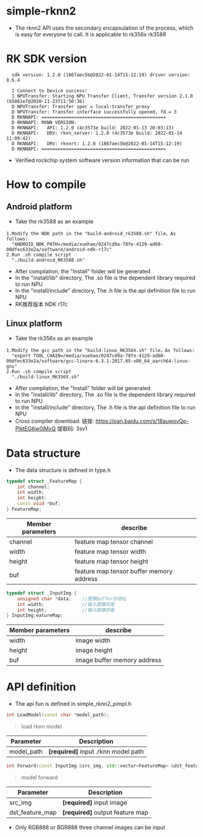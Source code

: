 # simple-rknn2
* The rknn2 API uses the secondary encapsulation of the process, which is easy for everyone to call. It is applicable to rk356x rk3588
# RK SDK version
```
  sdk version: 1.2.0 (1867aec5b@2022-01-14T15:12:19) driver version: 0.6.4

  I Connect to Device success!
  I NPUTransfer: Starting NPU Transfer Client, Transfer version 2.1.0 (b5861e7@2020-11-23T11:50:36)
  D NPUTransfer: Transfer spec = local:transfer_proxy
  D NPUTransfer: Transfer interface successfully opened, fd = 3
  D RKNNAPI: ==============================================
  D RKNNAPI: RKNN VERSION:
  D RKNNAPI:   API: 1.2.0 (4c3573e build: 2022-01-13 20:03:13)
  D RKNNAPI:   DRV: rknn_server: 1.2.0 (4c3573e build: 2022-01-14 11:09:42)
  D RKNNAPI:   DRV: rknnrt: 1.2.0 (1867aec5b@2022-01-14T15:12:19)
  D RKNNAPI: ==============================================
```
* Verified rockchip system software version information that can be run
# How to compile
## Android platform
* Take the rk3588 as an example
```
1.Modify the NDK path in the "build-android_rk3588.sh" file，As follows:
  "ANDROID_NDK_PATH=/media/xuehao/0247cd9a-78fe-4129-ad60-00dfec633e2a/software/android-ndk-r17c"
2.Run .sh compile script
  "./build-android_RK3588.sh"
```
* After compilation, the "Install" folder will be generated
* In the "install/lib" directory, The .so file is the dependent library required to run NPU
* In the "install/include" directory, The .h file is the api definition file to run NPU
* RK推荐版本 NDK r17c
## Linux platform
* Take the rk356x as an example
```
1.Modify the gcc path in the "build-linux_RK356X.sh" file，As follows:
  "export TOOL_CHAIN=/media/xuehao/0247cd9a-78fe-4129-ad60-00dfec633e2a/software/gcc-linaro-6.3.1-2017.05-x86_64_aarch64-linux-gnu"
2.Run .sh compile script
  "./build-linux_RK356X.sh"
```
* After compilation, the "Install" folder will be generated
* In the "install/lib" directory, The .so file is the dependent library required to run NPU
* In the "install/include" directory, The .h file is the api definition file to run NPU
* Cross compiler download: 链接: https://pan.baidu.com/s/18auwovQp-PlktEG6w0iMxQ 提取码: 3sv1
# Data structure
* The data structure is defined in type.h
```c++
typedef struct _FeatureMap {
    int channel;
    int width;
    int height;
    const void *buf;
} FeatureMap;

```

| Member parameters  | describe                                       
| -------------------| ------------------------------------------|
| channel            | feature map tensor channel                |
| width              | feature map tensor width                  |
| height             | feature map tensor height                 |
| buf                | feature map tensor buffer memory address  |

```c++
typedef struct _InputImg {
    unsigned char *data;    //图像buffer的地址
    int width;              //输入图像的宽
    int height;             //输入图像的高
} InputImg;eatureMap;

```
| Member parameters  | describe                                       
| -------------------| ------------------------------------------|
| width              | image width                               |
| height             | image height                              |
| buf                | image buffer memory address               |
# API definition
* The api fun is defined in simple_rknn2_pimpl.h
```C++
int LoadModel(const char *model_path);
```
> load rknn model

| Parameter | Description                          |
| --------- | ------------------------------------ |
| model_path| **[required]** input .rknn model path|

```C++
int Forward(const InputImg &src_img, std::vector<FeatureMap> &dst_feature_map);
```
> model forward

| Parameter      | Description                          |
| ---------------| ------------------------------------ |
| src_img        | **[required]** input image           |
| dst_feature_map| **[required]** output feature map    |

* Only RGB888 or BGR888 three channel images can be input
